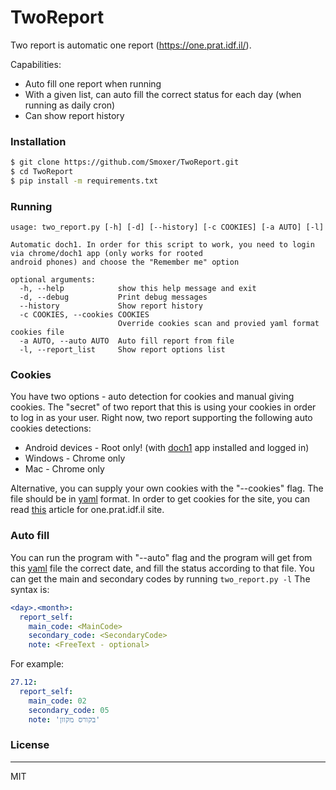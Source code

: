 # TwoReport
Two report is automatic one report (https://one.prat.idf.il/).

Capabilities:
- Auto fill one report when running
- With a given list, can auto fill the correct status for each day (when running as daily cron)
- Can show report history

### Installation
```sh
$ git clone https://github.com/Smoxer/TwoReport.git
$ cd TwoReport
$ pip install -m requirements.txt
```

### Running
```
usage: two_report.py [-h] [-d] [--history] [-c COOKIES] [-a AUTO] [-l]

Automatic doch1. In order for this script to work, you need to login via chrome/doch1 app (only works for rooted
android phones) and choose the "Remember me" option

optional arguments:
  -h, --help            show this help message and exit
  -d, --debug           Print debug messages
  --history             Show report history
  -c COOKIES, --cookies COOKIES
                        Override cookies scan and provied yaml format cookies file
  -a AUTO, --auto AUTO  Auto fill report from file
  -l, --report_list     Show report options list
```

### Cookies
You have two options - auto detection for cookies and manual giving cookies.
The "secret" of two report that this is using your cookies in order to log in as your user.
Right now, two report supporting the following auto cookies detections:
- Android devices - Root only! (with [doch1](https://play.google.com/store/apps/details?id=il.idf.doch1) app installed and logged in)
- Windows - Chrome only
- Mac - Chrome only

Alternative, you can supply your own cookies with the "--cookies" flag.
The file should be in [yaml](https://en.wikipedia.org/wiki/YAML) format.
In order to get cookies for the site, you can read [this](https://www.cookieyes.com/how-to-check-cookies-on-your-website-manually/) article for one.prat.idf.il site.

### Auto fill
You can run the program with "--auto" flag and the program will get from this [yaml](https://en.wikipedia.org/wiki/YAML) file the correct date, and fill the status according to that file.
You can get the main and secondary codes by running `two_report.py -l`
The syntax is:
```yaml
<day>.<month>: 
  report_self:
    main_code: <MainCode>
    secondary_code: <SecondaryCode>
    note: <FreeText - optional>
```
For example:
```yaml
27.12: 
  report_self:
    main_code: 02
    secondary_code: 05
    note: 'בקורס מקוון'
```

### License
----
MIT
